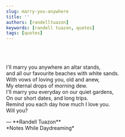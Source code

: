 ```yaml
---
slug: marry-you-anywhere
title: ''
authors: [randelltuazon]
keywords: [randell tuazon, quotes]
tags: [quotes]
---
```


<br/><br/>

I'll marry you anywhere an altar stands,  
and all our favourite beaches with white sands.  
With vows of loving you, old and anew,  
My eternal drops of morning dew.  
I'll marry you everyday on our quiet gardens,  
On our short dates, and long trips.  
Remind you each day how much I love you.  
Will you?  

<footer>— **Randell Tuazon** <div class="text-sm mt-2">*Notes While Daydreaming*</div></footer>
